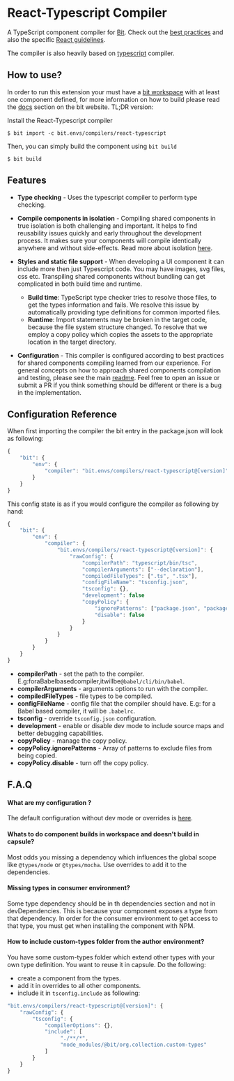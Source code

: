 # React-Typescript Compiler

A TypeScript component compiler for [Bit](https://github.com/teambit/bit).
Check out the [best practices](https://docs.bit.dev/docs/best-practices) and also the specific [React guidelines](https://docs.bit.dev/docs/react-guidelines).

The compiler is also heavily based on [typescript](https://github.com/teambit/envs/blob/master/packages/ts-compiler/README.md) compiler.

## How to use?

In order to run this extension your must have a [bit workspace](https://docs.bit.dev/docs/concepts#bit-workspace) with at least one component defined, for more information on how to build please read the [docs](https://docs.bit.dev/docs/building-components) section on the bit website. TL;DR version:

Install the React-Typescript compiler

```
$ bit import -c bit.envs/compilers/react-typescript
```

Then, you can simply build the component using `bit build`

```
$ bit build
```

## Features

- **Type checking** - Uses the typescript compiler to perform type checking.

- **Compile components in isolation** - Compiling shared components in true isolation is both challenging and important. It helps to find reusability issues quickly and early throughout the development process. It makes sure your components will compile identically anywhere and without side-effects. Read more about isolation [here](https://docs.bit.dev/docs/ext-concepts.html#what-is-an-isolated-component-environment).

- **Styles and static file support** - When developing a UI component it can include more then just Typescript code. You may have images, svg files, css etc. Transpiling shared components without bundling can get complicated in both build time and runtime.

  - **Build time**: TypeScript type checker tries to resolve those files, to get the types information and fails. We resolve this issue by automatically providing type definitions for common imported files.
  - **Runtime**: Import statements may be broken in the target code, because the file system structure changed. To resolve that we employ a copy policy which copies the assets to the appropriate location in the target directory.

- **Configuration** - This compiler is configured according to best practices for shared components compiling learned from our experience. For general concepts on how to approach shared components compilation and testing, please see the main [readme](https://github.com/teambit/envs). Feel free to open an issue or submit a PR if you think something should be different or there is a bug in the implementation.

## Configuration Reference

When first importing the compiler the bit entry in the package.json will look as following:

```js
{
    "bit": {
        "env": {
            "compiler": "bit.envs/compilers/react-typescript@[version]"
        }
    }
}
```

This config state is as if you would configure the compiler as following by hand:

```js
{
    "bit": {
        "env": {
            "compiler": {
                "bit.envs/compilers/react-typescript@[version]": {
                    "rawConfig": {
                        "compilerPath": "typescript/bin/tsc",
                        "compilerArguments": ["--declaration"],
                        "compiledFileTypes": [".ts", ".tsx"],
                        "configFileName": "tsconfig.json",
                        "tsconfig": {},
                        "development": false
                        "copyPolicy": {
                            "ignorePatterns": ["package.json", "package-lock.json", "tsconfig.json"],
                            "disable": false
                        }
                    }
                }
            }
        }
    }
}
```

- **compilerPath** - set the path to the compiler.  
  E.g:foraBabelbasedcompiler,itwillbe`@babel/cli/bin/babel`.
- **compilerArguments** - arguments options to run with the compiler.
- **compiledFileTypes** - file types to be compiled.
- **configFileName** - config file that the compiler should have.
  E.g: for a Babel based compiler, it will be `.babelrc`.
- **tsconfig** - override `tsconfig.json` configuration.
- **development** - enable or disable dev mode to include source maps and better debugging capabilities.
- **copyPolicy** - manage the copy policy.
- **copyPolicy.ignorePatterns** - Array of patterns to exclude files from being copied.
- **copyPolicy.disable** - turn off the copy policy.

## F.A.Q

#### What are my configuration ?

The default configuration without dev mode or overrides is [here](./config.md).

#### Whats to do component builds in workspace and doesn't build in capsule?

Most odds you missing a dependency which influences the global scope like `@types/node` or `@types/mocha`.
Use overrides to add it to the dependencies.

#### Missing types in consumer environment?

Some type dependency should be in th dependencies section and not in devDependencies. This is because
your component exposes a type from that dependency. In order for the consumer environment to get access to that type,
you must get when installing the component with NPM.

#### How to include custom-types folder from the author environment?

You have some custom-types folder which extend other types with your own type definition. You want to reuse it in capsule.
Do the following:

- create a component from the types.
- add it in overrides to all other components.
- include it in `tsconfig.include` as following:

```js
"bit.envs/compilers/react-typescript@[version]": {
    "rawConfig": {
        "tsconfig": {
            "compilerOptions": {},
            "include": [
                 "./**/*",
                 "node_modules/@bit/org.collection.custom-types"
            ]
        }
    }
}
```
